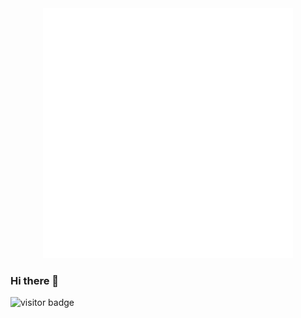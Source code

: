 
<!-- <div align="center">
    <img src="https://raw.githubusercontent.com/brandonswansfeger/brandonswansfeger/b2cc3812ef92932208c463d4cfb6c6793bfd24dd/banner_twocolors.svg?token=AU7TZPCJ3IXXHAWLPEG7PWTBXELFA" width="400" height="400" alt="css-in-readme">
</div>
 -->

<div align="center">
    <img src="https://raw.githubusercontent.com/brandonswansfeger/brandonswansfeger/a41a3072f5a45f2c7fa34c61695c19477338b141/banner_typewriter.svg?token=AU7TZPCDRDNYYT6KUVL2PZ3BXELGU" width="400" height="400" alt="css-in-readme">
</div>


### Hi there 👋
![visitor badge](https://visitor-badge.glitch.me/badge?page_id=brandonswansfeger.visitor-badge)
<!--
**brandonswansfeger/brandonswansfeger** is a ✨ _special_ ✨ repository because its `README.md` (this file) appears on your GitHub profile.
![visitors](https://visitor-badge.glitch.me/badge?page_id=brandonswansfeger.brandonswansfeger)
Here are some ideas to get you started:

- 🔭 I’m currently working on ...
- 🌱 I’m currently learning ...
- 👯 I’m looking to collaborate on ...
- 🤔 I’m looking for help with ...
- 💬 Ask me about ...
- 📫 How to reach me: ...
- 😄 Pronouns: ...
- ⚡ Fun fact: ...
-->
